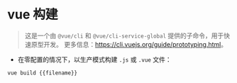 # vue 构建

> 这是一个由 `@vue/cli` 和 `@vue/cli-service-global` 提供的子命令，用于快速原型开发。
> 更多信息：<https://cli.vuejs.org/guide/prototyping.html>。

- 在零配置的情况下，以生产模式构建 `.js` 或 `.vue` 文件：

`vue build {{filename}}`
